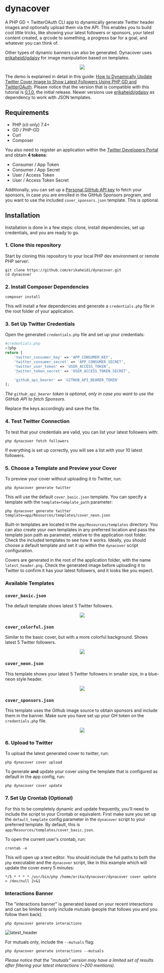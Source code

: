 # dynacover

A PHP GD + TwitterOAuth CLI app to dynamically generate Twitter header images and optionally upload them via the API. This enables you to build cool little tricks, like showing your latest followers or sponsors, your latest content created, a qrcode to something, a progress bar for a goal, and whatever you can think of.

Other types of dynamic banners can also be generated. Dynacover uses [erikaheidi/gdaisy](https://github.com/erikaheidi/gdaisy) for image manipulation based on templates.

<p align="center">
<img src="https://user-images.githubusercontent.com/293241/120888813-b559f700-c5fa-11eb-901f-0dac22afd662.png"/>
</p>

The demo is explained in detail in this guide: [How to Dynamically Update Twitter Cover Image to Show Latest Followers Using PHP GD and TwitterOAuth](https://dev.to/erikaheidi/how-to-dynamically-update-twitter-cover-image-to-show-latest-followers-using-php-gd-and-twitteroauth-62n). Please notice that the version that is compatible with this tutorial is [0.1.0](https://github.com/erikaheidi/dynacover/releases/tag/0.1), the initial release. Newer versions use [erikaheidi/gdaisy](https://github.com/erikaheidi/gdaisy) as dependency to work with JSON templates.

## Requirements

- PHP (cli only) 7.4+
- GD / PHP-GD
- Curl
- Composer

You also need to register an application within the [Twitter Developers Portal](https://dev.twitter.com) and obtain **4 tokens**:

- Consumer / App Token
- Consumer / App Secret
- User / Access Token
- User / Access Token Secret

Additionally, you can set up a [Personal GitHub API key](https://github.com/settings/tokens) to fetch your sponsors, in case you are enrolled in the GitHub Sponsors program, and you want to use the included `cover_sponsors.json` template. This is optional.

## Installation

Installation is done in a few steps: clone, install dependencies, set up credentials, and you are ready to go.

### 1. Clone this repository

Start by cloning this repository to your local PHP dev environment or remote PHP server:

```shell
git clone https://github.com/erikaheidi/dynacover.git
cd dynacover
```

### 2. Install Composer Dependencies

```shell
composer install
```
This will install a few dependencies and generate a `credentials.php` file in the root folder of your application.

### 3. Set Up Twitter Credentials

Open the generated `credentials.php` file and set up your credentials:

```php
#credentials.php
<?php
return [
    'twitter_consumer_key' => 'APP_CONSUMER_KEY',
    'twitter_consumer_secret' => 'APP_CONSUMER_SECRET',
    'twitter_user_token' => 'USER_ACCESS_TOKEN',
    'twitter_token_secret' => 'USER_ACCESS_TOKEN_SECRET',

    'github_api_bearer' => 'GITHUB_API_BEARER_TOKEN'
];
```
_The `github_api_bearer` token is optional, only in case you want to use the GitHub API to fetch Sponsors._

Replace the keys accordingly and save the file.

### 4. Test Twitter Connection

To test that your credentials are valid, you can list your latest followers with:

```shell
php dynacover fetch followers
```

If everything is set up correctly, you will see a list with your 10 latest followers.

### 5. Choose a Template and Preview your Cover

To preview your cover without uploading it to Twitter, run:

```shell
php dynacover generate twitter
```

This will use the default `cover_basic.json` template. You can specify a template with the `template=template_path` parameter:

```shell
php dynacover generate twitter template=app/Resources/templates/cover_neon.json
```

Built-in templates are located in the `app/Resources/templates` directory. You can also create your own templates in any preferred location and pass the template json path as parameter, relative to the application root folder. Check the included templates to see how it works. Ideally, you should choose a default template and set it up within the `dynacover` script configuration.

Covers are generated in the root of the application folder, with the name `latest_header.png`. Check the generated image before uploading it to Twitter to confirm it has your latest followers, and it looks like you expect.

### Available Templates

### `cover_basic.json`
The default template shows latest 5 Twitter followers.

<p align="center">
<img src="https://user-images.githubusercontent.com/293241/120888813-b559f700-c5fa-11eb-901f-0dac22afd662.png"/>
</p>

### `cover_colorful.json`
Similar to the basic cover, but with a more colorful background. Shows latest 5 Twitter followers.

<p align="center">
<img src="https://user-images.githubusercontent.com/293241/120889018-8abc6e00-c5fb-11eb-85ee-ba85d95851b7.png"/>
</p>


### `cover_neon.json`
This template shows your latest 5 Twitter followers in smaller size, in a blue-neon style header.

<p align="center">
<img src="https://user-images.githubusercontent.com/293241/120889083-d53dea80-c5fb-11eb-86c6-e08420de124e.png"/>
</p>

### `cover_sponsors.json`
This template uses the Github image source to obtain sponsors and include them in the banner. Make sure you have set up your GH token on the `credentials.php` file.

<p align="center">
<img src="https://user-images.githubusercontent.com/293241/120888781-8c396680-c5fa-11eb-8d1d-f3889fdd06e7.png"/>
</p>



### 6. Upload to Twitter

To upload the latest generated cover to twitter, run:

```shell
php dynacover cover upload
```
To generate **and** update your cover using the template that is configured as default in the app config, run:

```shell
php dynacover cover update
```

### 7. Set Up Crontab (Optional)

For this to be completely dynamic and update frequently, you'll need to include the script to your Crontab or equivalent. First make sure you set up the `default_template` config parameter in the `dynacover` script to your preferred template. By default, this is `app/Resources/templates/cover_basic.json`.

To open the current user's crontab, run:

```shell
crontab -e
```

This will open up a text editor. You should include the full paths to both the `php` executable and the `dynacover` script, like in this example which will update the cover every 5 minutes:

```
*/5 * * * * /usr/bin/php /home/erika/dynacover/dynacover cover update > /dev/null 2>&1
```

### Interactions Banner

The "interactions banner" is generated based on your recent interactions and can be limited to only include mutuals (people that follows you and you follow them back).

```shell
php dynacover generate interactions
```

![latest_header](https://user-images.githubusercontent.com/293241/124271726-1a433700-db3e-11eb-851b-2812d9df923b.png)


For mutuals only, include the `--mutuals` flag:

```shell
php dynacover generate interactions --mutuals
```

_Please notice that the "mutuals" version may have a limited set of results after filtering your latest interactions (~200 mentions)._

